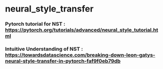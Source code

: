 # neural_style_transfer


### Pytorch tutorial for NST : https://pytorch.org/tutorials/advanced/neural_style_tutorial.html

### Intuitive Understanding of NST : https://towardsdatascience.com/breaking-down-leon-gatys-neural-style-transfer-in-pytorch-faf9f0eb79db

